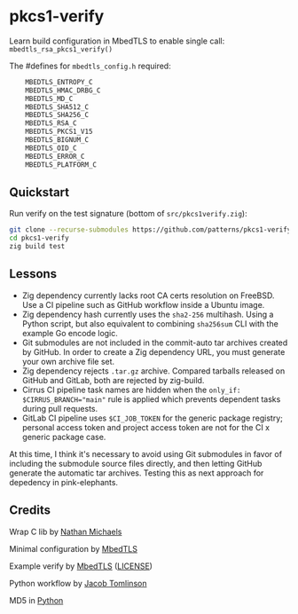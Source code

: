 # pkcs1-verify
Learn build configuration in MbedTLS to enable single call: `mbedtls_rsa_pkcs1_verify()`


The #defines for `mbedtls_config.h` required:
```c
    MBEDTLS_ENTROPY_C
    MBEDTLS_HMAC_DRBG_C
    MBEDTLS_MD_C
    MBEDTLS_SHA512_C
    MBEDTLS_SHA256_C
    MBEDTLS_RSA_C
    MBEDTLS_PKCS1_V15
    MBEDTLS_BIGNUM_C
    MBEDTLS_OID_C
    MBEDTLS_ERROR_C
    MBEDTLS_PLATFORM_C
```

## Quickstart
Run verify on the test signature (bottom of `src/pkcs1verify.zig`):
```sh
git clone --recurse-submodules https://github.com/patterns/pkcs1-verify
cd pkcs1-verify
zig build test
```


## Lessons
- Zig dependency currently lacks root CA certs resolution on FreeBSD. Use a CI pipeline such as GitHub workflow inside a Ubuntu image.
- Zig dependency hash currently uses the `sha2-256` multihash. Using a Python script, but also equivalent to combining `sha256sum` CLI with the example Go encode logic.
- Git submodules are not included in the commit-auto tar archives created by GitHub. In order to create a Zig dependency URL, you must generate your own archive file set.
- Zig dependency rejects `.tar.gz` archive. Compared tarballs released on GitHub and GitLab, both are rejected by zig-build. 
- Cirrus CI pipeline task names are hidden when the `only_if: $CIRRUS_BRANCH="main"` rule is applied which prevents dependent tasks during pull requests.
- GitLab CI pipeline uses `$CI_JOB_TOKEN` for the generic package registry; personal access token and project access token are not for the CI x generic package case.

At this time, I think it's necessary to avoid using Git submodules in favor of including the submodule source files directly, and then letting GitHub generate the automatic tar archives. Testing this as next approach for depedency in pink-elephants.

## Credits

Wrap C lib
 by [Nathan Michaels](https://nmichaels.org/zig/wrap-sodium.html)

Minimal configuration
 by [MbedTLS](https://mbed-tls.readthedocs.io/en/latest/kb/how-to/using-loose-modules-without-the-full-library/)

Example verify
 by [MbedTLS](https://github.com/Mbed-TLS/mbedtls/blob/development/programs/pkey/rsa_verify.c) ([LICENSE](https://github.com/Mbed-TLS/mbedtls/blob/development/LICENSE))

Python workflow
 by [Jacob Tomlinson](https://jacobtomlinson.dev/posts/2019/creating-github-actions-in-python/)

MD5 in [Python](https://stackoverflow.com/a/3431838)

